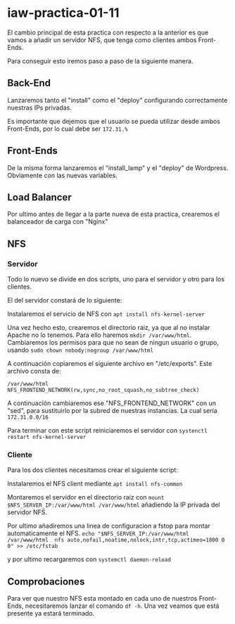 # iaw-practica-01-11

El cambio principal de esta practica con respecto a la anterior es que vamos a añadir un servidor NFS, que tenga como clientes ambos Front-Ends.

Para conseguir esto iremos paso a paso de la siguiente manera.

## Back-End

Lanzaremos tanto el "install" como el "deploy" configurando correctamente nuestras IPs privadas.

Es importante que dejemos que el usuario se pueda utilizar desde ambos Front-Ends, por lo cual debe ser ```172.31.%```

## Front-Ends

De la misma forma lanzaremos el "install_lamp" y el "deploy" de Wordpress. Obviamente con las nuevas variables.

## Load Balancer

Por ultimo antes de llegar a la parte nueva de esta practica, crearemos el balanceador de carga con "Nginx"

## NFS 

### Servidor

Todo lo nuevo se divide en dos scripts, uno para el servidor y otro para los clientes.

El del servidor constará de lo siguiente:

Instalaremos el servicio de NFS con ```apt install nfs-kernel-server```

Una vez hecho esto, crearemos el directorio raiz, ya que al no instalar Apache no lo tenemos. Para ello haremos ```mkdir /var/www/html```.
Cambiaremos los permisos para que no sean de ningun usuario o grupo, usando ```sudo chown nobody:nogroup /var/www/html```

A continuación copiaremos el siguiente archivo en "/etc/exports". Este archivo consta de:
```
/var/www/html NFS_FRONTEND_NETWORK(rw,sync,no_root_squash,no_subtree_check)
```
A continuación cambiaremos ese "NFS_FRONTEND_NETWORK" con un "sed", para sustituirlo por la subred de nuestras instancias. La cual sería ```172.31.0.0/16```

Para terminar con este script reiniciaremos el servidor con ```systenctl restart nfs-kernel-server```

### Cliente

Para los dos clientes necesitamos crear el siguiente script:

Instalaremos el NFS client mediante ```apt install nfs-common```

Montaremos el servidor en el directorio raiz con ```mount $NFS_SERVER_IP:/var/www/html /var/www/html``` añadiendo la IP privada del servidor NFS.

Por ultimo añadiremos una linea de configuracion a fstop para montar automaticamente el NFS.
```echo "$NFS_SERVER_IP:/var/www/html /var/www/html  nfs auto,nofail,noatime,nolock,intr,tcp,actimeo=1800 0 0" >> /etc/fstab```

y por ultimo recargaremos con ```systemctl daemon-reload```

## Comprobaciones

Para ver que nuestro NFS esta montado en cada uno de nuestros Front-Ends, necesitaremos lanzar el comando ```df -h```. Una vez veamos que está presente ya estará terminado.
